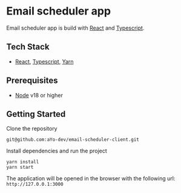 # Email scheduler app

Email scheduler app is build with [React][react] and [Typescript][typescript].

## Tech Stack 

* [React][react], [Typescript][typescript], [Yarn][yarn]

## Prerequisites

* [Node] v18 or higher

## Getting Started

Clone the repository

```
git@github.com:aYo-dev/email-scheduler-client.git
```

Install dependencies and run the project

```
yarn install
yarn start
```

The application will be opened in the browser with the following url: `http://127.0.0.1:3000`


[react]: https://reactjs.org
[typescript]: https://github.com/kriasoft/
[node]: https://nodejs.org/
[yarn]: https://yarnpkg.com/